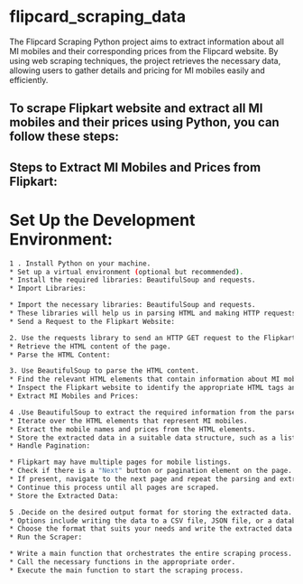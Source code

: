 # flipcard_scraping_data
The Flipcard Scraping Python project aims to extract information about all MI mobiles and their corresponding prices from the Flipcard website. By using web scraping techniques, the project retrieves the necessary data, allowing users to gather details and pricing for MI mobiles easily and efficiently.

## To scrape Flipkart website and extract all MI mobiles and their prices using Python, you can follow these steps:


## Steps to Extract MI Mobiles and Prices from Flipkart:

# Set Up the Development Environment:

```bash
1 . Install Python on your machine.
* Set up a virtual environment (optional but recommended).
* Install the required libraries: BeautifulSoup and requests.
* Import Libraries:

* Import the necessary libraries: BeautifulSoup and requests.
* These libraries will help us in parsing HTML and making HTTP requests.
* Send a Request to the Flipkart Website:

2. Use the requests library to send an HTTP GET request to the Flipkart mobile section.
* Retrieve the HTML content of the page.
* Parse the HTML Content:

3. Use BeautifulSoup to parse the HTML content.
* Find the relevant HTML elements that contain information about MI mobiles and their prices.
* Inspect the Flipkart website to identify the appropriate HTML tags and class names for the mobiles and prices.
* Extract MI Mobiles and Prices:

4 .Use BeautifulSoup to extract the required information from the parsed HTML.
* Iterate over the HTML elements that represent MI mobiles.
* Extract the mobile names and prices from the HTML elements.
* Store the extracted data in a suitable data structure, such as a list or dictionary.
* Handle Pagination:

* Flipkart may have multiple pages for mobile listings.
* Check if there is a "Next" button or pagination element on the page.
* If present, navigate to the next page and repeat the parsing and extraction process.
* Continue this process until all pages are scraped.
* Store the Extracted Data:

5 .Decide on the desired output format for storing the extracted data.
* Options include writing the data to a CSV file, JSON file, or a database.
* Choose the format that suits your needs and write the extracted data accordingly.
* Run the Scraper:

* Write a main function that orchestrates the entire scraping process.
* Call the necessary functions in the appropriate order.
* Execute the main function to start the scraping process.

```







